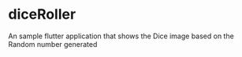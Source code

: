 # diceRoller
An sample flutter application that shows the Dice image based on the Random number generated

